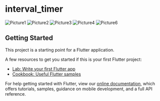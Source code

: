 # interval_timer

![Picture1](https://user-images.githubusercontent.com/48116105/148002041-64c380e9-55ae-414b-ad23-4298795680a8.jpg)
![Picture2](https://user-images.githubusercontent.com/48116105/148002233-c8b386c6-c0e6-4352-9022-cc87e5449323.jpg)
![Picture3](https://user-images.githubusercontent.com/48116105/148002302-ec456320-499a-4241-982e-179d3853ee3e.jpg)
![Picture4](https://user-images.githubusercontent.com/48116105/148002355-568914b9-dc05-4c25-bfe8-282006f5bf1b.jpg)
![Picture6](https://user-images.githubusercontent.com/48116105/148002415-c4745697-462e-4b4d-997a-e2f52bf751ee.jpg)






## Getting Started

This project is a starting point for a Flutter application.

A few resources to get you started if this is your first Flutter project:

- [Lab: Write your first Flutter app](https://flutter.dev/docs/get-started/codelab)
- [Cookbook: Useful Flutter samples](https://flutter.dev/docs/cookbook)

For help getting started with Flutter, view our
[online documentation](https://flutter.dev/docs), which offers tutorials,
samples, guidance on mobile development, and a full API reference.
